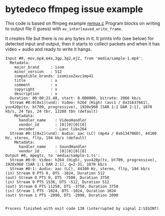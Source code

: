 # bytedeco ffmpeg issue example

This code  is based on ffmpeg example [remux.c](https://github.com/FFmpeg/FFmpeg/blob/master/doc/examples/remux.c)
Program blocks on writing to output file (I guess) with `av_interleaved_write_frame`.

It creates file but there is no any bytes in it. It prints info (see below) for detected input and output,
then it starts to collect packets and when it has video + audio and ready to write it hangs. 

```shell
Input #0, mov,mp4,m4a,3gp,3g2,mj2, from 'media/sample-1.mp4':
  Metadata:
    major_brand     : isom
    minor_version   : 512
    compatible_brands: isomiso2avc1mp41
    title           : x
    comment         : x
    copyright       : x
    description     : x
  Duration: 00:00:21.48, start: 0.000000, bitrate: 2066 kb/s
  Stream #0:0[0x1](und): Video: h264 (High) (avc1 / 0x31637661), yuv420p(tv, bt709, progressive), 1920x960 [SAR 1:1 DAR 2:1], 1870 kb/s, 24 fps, 24 tbr, 12288 tbn (default)
    Metadata:
      handler_name    : VideoHandler
      vendor_id       : [0][0][0][0]
      encoder         : Lavc libx264
  Stream #0:1[0x2](und): Audio: aac (LC) (mp4a / 0x6134706D), 44100 Hz, stereo, fltp, 194 kb/s (default)
    Metadata:
      handler_name    : SoundHandler
      vendor_id       : [0][0][0][0]
Output #0, mpegts, to 'media/sample-1.ts':
  Stream #0:0: Video: h264 (High), yuv420p(tv, bt709, progressive), 1920x960 [SAR 1:1 DAR 2:1], q=2-31, 1870 kb/s
  Stream #0:1: Audio: aac (LC), 44100 Hz, stereo, fltp, 194 kb/s
(in) Stream 0 PTS 0, DTS -1024, Duration 512
(out) Stream 0 PTS 0, DTS -7500, Duration 3750
(in) Stream 0 PTS 1536, DTS -512, Duration 512
(out) Stream 0 PTS 11250, DTS -3750, Duration 3750
(in) Stream 1 PTS -1024, DTS -1024, Duration 1024
(out) Stream 1 PTS -2090, DTS -2090, Duration 2090


Process finished with exit code 130 (interrupted by signal 2:SIGINT)
```



